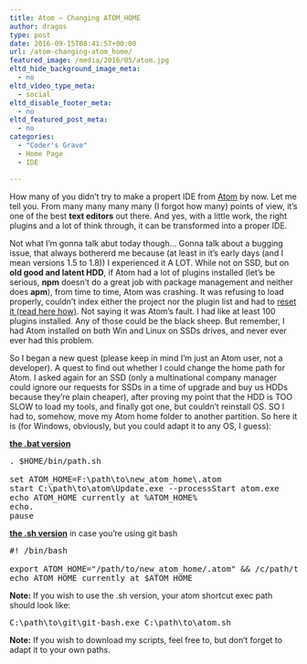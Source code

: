 ```yaml
---
title: Atom – Changing ATOM_HOME
author: dragos
type: post
date: 2016-09-15T08:41:57+00:00
url: /atom-changing-atom_home/
featured_image: /media/2016/05/atom.jpg
eltd_hide_background_image_meta:
  - no
eltd_video_type_meta:
  - social
eltd_disable_footer_meta:
  - no
eltd_featured_post_meta:
  - no
categories:
  - "Coder's Grave"
  - Home Page
  - IDE

---
```

How many of you didn&#8217;t try to make a propert IDE from [Atom][1] by now. Let me tell you. From many many many many (I forgot how many) points of view, it&#8217;s one of the best **text editors** out there. And yes, with a little work, the right plugins and a lot of think through, it can be transformed into a proper IDE.

Not what I&#8217;m gonna talk abut today though&#8230; Gonna talk about a bugging issue, that always bothererd me because (at least in it&#8217;s early days (and I mean versions 1.5 to 1.8)) I experienced it A LOT. While not on SSD, but on **old good and latent HDD**, if Atom had a lot of plugins installed (let&#8217;s be serious, **npm** doesn&#8217;t do a great job with package management and neither does **apm**), from time to time, Atom was crashing. It was refusing to load properly, couldn&#8217;t index either the project nor the plugin list and had to [reset it (read here how)][2]. Not saying it was Atom&#8217;s fault. I had like at least 100 plugins installed. Any of those could be the black sheep. But remember, I had Atom installed on both Win and Linux on SSDs drives, and never ever ever had this problem.

So I began a new quest (please keep in mind I&#8217;m just an Atom user, not a developer). A quest to find out whether I could change the home path for Atom. I asked again for an SSD (only a multinational company manager could ignore our requests for SSDs in a time of upgrade and buy us HDDs because they&#8217;re plain cheaper), after proving my point that the HDD is TOO SLOW to load my tools, and finally got one, but couldn&#8217;t reinstall OS. SO I had to, somehow, move my Atom home folder to another partition. So here it is (for Windows, obviously, but you could adapt it to any OS, I guess):

**[the .bat version][3]**

<pre>. $HOME/bin/path.sh

set ATOM_HOME=F:\path\to\new_atom_home\.atom
start C:\path\to\atom\Update.exe --processStart atom.exe
echo ATOM_HOME currently at %ATOM_HOME%
echo.
pause
</pre>

**[the .sh version][4]** in case you&#8217;re using git bash

<pre>#! /bin/bash

export ATOM_HOME="/path/to/new_atom_home/.atom" && /c/path/to/atom/Update.exe --processStart atom.exe
echo ATOM_HOME currently at $ATOM_HOME
</pre>

**Note:** If you wish to use the .sh version, your atom shortcut exec path should look like:

<pre>C:\path\to\git\git-bash.exe C:\path\to\atom.sh
</pre>

**Note:** If you wish to download my scripts, feel free to, but don&#8217;t forget to adapt it to your own paths.

 [1]: https://atom.io/
 [2]: /coders-grave/resetting-atom-ide/
 [3]: /wp-content/uploads/2016/09/atom.bat_.txt
 [4]: /wp-content/uploads/2016/09/atom.sh_.txt